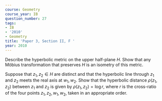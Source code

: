 ```yaml
---
course: Geometry
course_year: IB
question_number: 27
tags:
- IB
- '2010'
- Geometry
title: 'Paper 3, Section II, F '
year: 2010
---
```




Describe the hyperbolic metric on the upper half-plane $H$. Show that any Möbius transformation that preserves $H$ is an isometry of this metric.

Suppose that $z_{1}, z_{2} \in H$ are distinct and that the hyperbolic line through $z_{1}$ and $z_{2}$ meets the real axis at $w_{1}, w_{2}$. Show that the hyperbolic distance $\rho\left(z_{1}, z_{2}\right)$ between $z_{1}$ and $z_{2}$ is given by $\rho\left(z_{1}, z_{2}\right)=\log r$, where $r$ is the cross-ratio of the four points $z_{1}, z_{2}, w_{1}, w_{2}$, taken in an appropriate order.